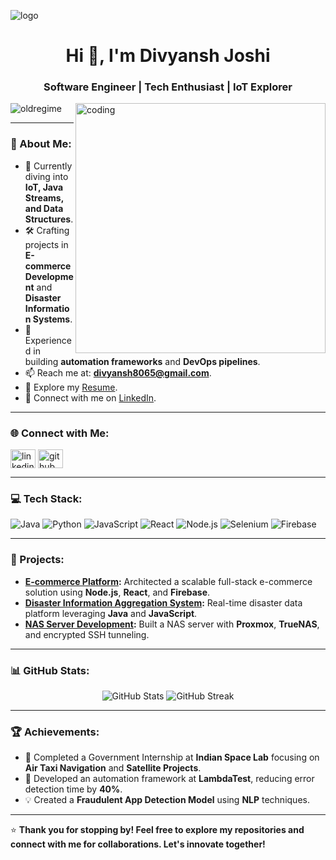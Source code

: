 ![logo](https://github.com/oldregime/oldregime/blob/main/bannerGitHub.png)

<h1 align="center">Hi 👋, I'm Divyansh Joshi</h1>
<h3 align="center">Software Engineer | Tech Enthusiast | IoT Explorer</h3>

<img align="right" alt="coding" width="400" src="https://encrypted-tbn0.gstatic.com/images?q=tbn:ANd9GcQIHXULVZAnLgBBrbstSxUOYIqNwnWVdskqUg&usqp=CAU">

<p align="left"> <img src="https://komarev.com/ghpvc/?username=oldregime&label=Profile%20views&color=0e75b6&style=flat" alt="oldregime" /> </p>

---

### 🌟 About Me:
- 🌱 Currently diving into **IoT, Java Streams, and Data Structures**.
- 🛠️ Crafting projects in **E-commerce Development** and **Disaster Information Systems**.
- 🚀 Experienced in building **automation frameworks** and **DevOps pipelines**.
- 📫 Reach me at: **divyansh8065@gmail.com**.
- 📄 Explore my [Resume](https://github.com/oldregime/resume.pdf).
- 🎯 Connect with me on [LinkedIn](https://linkedin.com/in/theoldregime).

---

### 🌐 Connect with Me:
<p align="left">
<a href="https://linkedin.com/in/theoldregime" target="blank"><img align="center" src="https://raw.githubusercontent.com/rahuldkjain/github-profile-readme-generator/master/src/images/icons/Social/linked-in-alt.svg" alt="linkedin" height="30" width="40" /></a>
<a href="https://github.com/oldregime" target="blank"><img align="center" src="https://cdn.jsdelivr.net/npm/simple-icons@v3/icons/github.svg" alt="github" height="30" width="40" /></a>
</p>

---

### 💻 Tech Stack:
![Java](https://img.shields.io/badge/Java-%23ED8B00.svg?style=for-the-badge&logo=java&logoColor=white)
![Python](https://img.shields.io/badge/Python-3670A0?style=for-the-badge&logo=python&logoColor=ffdd54)
![JavaScript](https://img.shields.io/badge/JavaScript-%23323330.svg?style=for-the-badge&logo=javascript&logoColor=%23F7DF1E)
![React](https://img.shields.io/badge/React-%2361DAFB.svg?style=for-the-badge&logo=react&logoColor=%2361DAFB)
![Node.js](https://img.shields.io/badge/Node.js-%2343853D.svg?style=for-the-badge&logo=node.js&logoColor=white)
![Selenium](https://img.shields.io/badge/Selenium-%2343B02A.svg?style=for-the-badge&logo=selenium&logoColor=white)
![Firebase](https://img.shields.io/badge/Firebase-%23039BE5.svg?style=for-the-badge&logo=firebase&logoColor=white)

---

### 🔭 Projects:
- **[E-commerce Platform](https://github.com/oldregime/ecommerce-platform):** Architected a scalable full-stack e-commerce solution using **Node.js**, **React**, and **Firebase**.
- **[Disaster Information Aggregation System](https://github.com/oldregime/disaster-info):** Real-time disaster data platform leveraging **Java** and **JavaScript**.
- **[NAS Server Development](https://github.com/oldregime/nas-server):** Built a NAS server with **Proxmox**, **TrueNAS**, and encrypted SSH tunneling.

---

### 📊 GitHub Stats:
<p align="center">
  <img src="https://github-readme-stats.vercel.app/api?username=oldregime&theme=radical&hide_border=true&show_icons=true" alt="GitHub Stats" />
  <img src="https://github-readme-streak-stats.herokuapp.com/?user=oldregime&theme=radical&hide_border=true" alt="GitHub Streak" />
</p>

---

### 🏆 Achievements:
- 🎉 Completed a Government Internship at **Indian Space Lab** focusing on **Air Taxi Navigation** and **Satellite Projects**.
- 🚀 Developed an automation framework at **LambdaTest**, reducing error detection time by **40%**.
- 💡 Created a **Fraudulent App Detection Model** using **NLP** techniques.

---

⭐ **Thank you for stopping by! Feel free to explore my repositories and connect with me for collaborations. Let's innovate together!**

